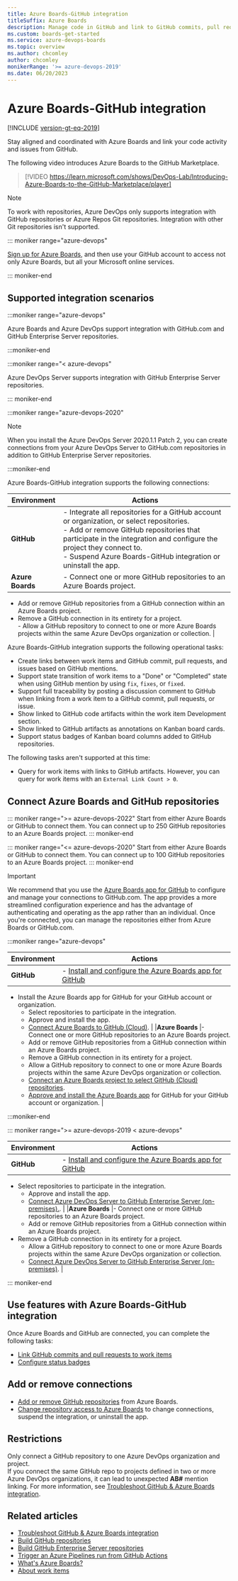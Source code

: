 ```yaml
---
title: Azure Boards-GitHub integration 
titleSuffix: Azure Boards
description: Manage code in GitHub and link to GitHub commits, pull requests, and issues in Azure Boards
ms.custom: boards-get-started 
ms.service: azure-devops-boards
ms.topic: overview
ms.author: chcomley
author: chcomley
monikerRange: '>= azure-devops-2019'
ms.date: 06/20/2023
---
```



# Azure Boards-GitHub integration 

[!INCLUDE [version-gt-eq-2019](../../includes/version-gt-eq-2019.md)]

Stay aligned and coordinated with Azure Boards and link your code activity and issues from GitHub.

The following video introduces Azure Boards to the GitHub Marketplace.

> [!VIDEO https://learn.microsoft.com/shows/DevOps-Lab/Introducing-Azure-Boards-to-the-GitHub-Marketplace/player]

> [!NOTE]   
> To work with repositories, Azure DevOps only supports integration with GitHub repositories or Azure Repos Git repositories. Integration with other Git repositories isn't supported.  

::: moniker range="azure-devops"

[Sign up for Azure Boards](../get-started/sign-up-invite-teammates.md), and then use your GitHub account to access not only Azure Boards, but all your Microsoft online services.

::: moniker-end

## Supported integration scenarios 

:::moniker range="azure-devops"

Azure Boards and Azure DevOps support integration with GitHub.com and GitHub Enterprise Server repositories.

:::moniker-end

:::moniker range="< azure-devops"

Azure DevOps Server supports integration with GitHub Enterprise Server repositories. 

::: moniker-end

:::moniker range="azure-devops-2020"

> [!NOTE]   
> When you install the Azure DevOps Server 2020.1.1 Patch 2, you can create connections from your Azure DevOps Server to GitHub.com repositories in addition to GitHub Enterprise Server repositories.

:::moniker-end

Azure Boards-GitHub integration supports the following connections:  


| **Environment**  |**Actions**  |
|--------------|--------------|
|**GitHub**   | - Integrate all repositories for a GitHub account or organization, or select repositories.</br> - Add or remove GitHub repositories that participate in the integration and configure the project they connect to.</br>- Suspend Azure Boards-GitHub integration or uninstall the app.      |
|**Azure Boards**   |- Connect one or more GitHub repositories to an Azure Boards project.</br>
- Add or remove GitHub repositories from a GitHub connection within an Azure Boards project.</br> 
- Remove a GitHub connection in its entirety for a project.</br>- Allow a GitHub repository to connect to one or more Azure Boards projects within the same Azure DevOps organization or collection.         |


Azure Boards-GitHub integration supports the following operational tasks:  

- Create links between work items and GitHub commit, pull requests, and issues based on GitHub mentions. 
- Support state transition of work items to a "Done" or "Completed" state when using GitHub mention by using `fix`, `fixes`, or `fixed`. 
- Support full traceability by posting a discussion comment to GitHub when linking from a work item to a GitHub commit, pull requests, or issue. 
- Show linked to GitHub code artifacts within the work item Development section.
- Show linked to GitHub artifacts as annotations on Kanban board cards. 
- Support status badges of Kanban board columns added to GitHub repositories.

The following tasks aren't supported at this time: 
- Query for work items with links to GitHub artifacts. However, you can query for work items with an `External Link Count > 0`. 

## Connect Azure Boards and GitHub repositories 

::: moniker range=">= azure-devops-2022"
Start from either Azure Boards or GitHub to connect them. You can connect up to 250 GitHub repositories to an Azure Boards project. 
::: moniker-end 

::: moniker range="<= azure-devops-2020"
Start from either Azure Boards or GitHub to connect them. You can connect up to 100 GitHub repositories to an Azure Boards project. 
::: moniker-end 

> [!IMPORTANT]   
> We recommend that you use the [Azure Boards app for GitHub](install-github-app.md) to configure and manage your connections to GitHub.com. The app provides a more streamlined configuration experience and has the advantage of authenticating and operating as the app rather than an individual. Once you're connected, you can manage the repositories either from Azure Boards or GitHub.com. 

:::moniker range="azure-devops"

| **Environment**  |**Actions** |
|--------------|--------------|
|**GitHub**   | - [Install and configure the Azure Boards app for GitHub](install-github-app.md)</br>  
- Install the Azure Boards app for GitHub for your GitHub account or organization.</br>
	- Select repositories to participate in the integration.</br>
	- Approve and install the app.</br>
	- [Connect Azure Boards to GitHub (Cloud)](connect-to-github.md).        |
|**Azure Boards**   |- Connect one or more GitHub repositories to an Azure Boards project.</br>
	- Add or remove GitHub repositories from a GitHub connection within an Azure Boards project.</br> 
	- Remove a GitHub connection in its entirety for a project.</br>
	- Allow a GitHub repository to connect to one or more Azure Boards projects within the same Azure DevOps organization or collection. </br>
	- [Connect an Azure Boards project to select GitHub (Cloud) repositories](connect-to-github.md).
	- [Approve and install the Azure Boards app](connect-to-github.md) for GitHub for your GitHub account or organization.        |

:::moniker-end

::: moniker range=">= azure-devops-2019 < azure-devops"

| **Environment** |**Actions**   |
|--------------|--------------|
|**GitHub**   | - [Install and configure the Azure Boards app for GitHub](install-github-app.md)</br>  
- Select repositories to participate in the integration.</br>
	- Approve and install the app.</br> 
	- [Connect Azure DevOps Server to GitHub Enterprise Server (on-premises).](connect-on-premises-to-github.md).       |
|**Azure Boards**   |- Connect one or more GitHub repositories to an Azure Boards project.</br>
	- Add or remove GitHub repositories from a GitHub connection within an Azure Boards project.</br> 
- Remove a GitHub connection in its entirety for a project.</br>
	- Allow a GitHub repository to connect to one or more Azure Boards projects within the same Azure DevOps organization or collection.</br>
	- [Connect Azure DevOps Server to GitHub Enterprise Server (on-premises)](connect-on-premises-to-github.md).          |

::: moniker-end

## Use features with Azure Boards-GitHub integration

Once Azure Boards and GitHub are connected, you can complete the following tasks: 
- [Link GitHub commits and pull requests to work items](link-to-from-github.md)
- [Configure status badges](configure-status-badges.md)
 
## Add or remove connections 
 
- [Add or remove GitHub repositories](add-remove-repositories.md) from Azure Boards.  
- [Change repository access to Azure Boards](change-azure-boards-app-github-repository-access.md) to change connections, suspend the integration, or uninstall the app.  

## Restrictions 

Only connect a GitHub repository to one Azure DevOps organization and project.  
If you connect the same GitHub repo to projects defined in two or more Azure DevOps organizations, it can lead to unexpected **AB#** mention linking. For more information, see [Troubleshoot GitHub & Azure Boards integration](troubleshoot-github-connection.md#integrate-repo-to-several-organizations). 
  
## Related articles

- [Troubleshoot GitHub & Azure Boards integration](troubleshoot-github-connection.md)
- [Build GitHub repositories](../../pipelines/repos/github.md) 
- [Build GitHub Enterprise Server repositories](../../pipelines/repos/github-enterprise.md)
- [Trigger an Azure Pipelines run from GitHub Actions](../../pipelines/ecosystems/github-actions.md)  
- [What's Azure Boards?](../../boards/get-started/what-is-azure-boards.md)
- [About work items](../work-items/about-work-items.md)  
 

